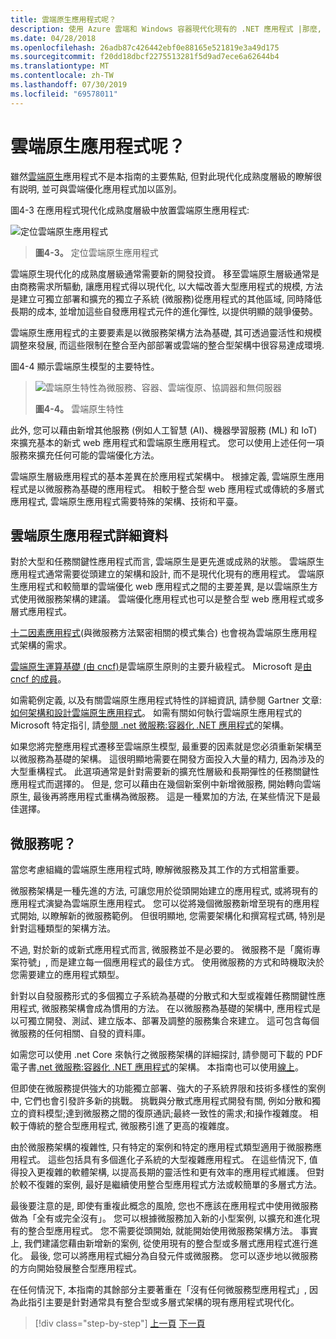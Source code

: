 ```yaml
---
title: 雲端原生應用程式呢？
description: 使用 Azure 雲端和 Windows 容器現代化現有的 .NET 應用程式 |那麼, 雲端原生應用程式呢？
ms.date: 04/28/2018
ms.openlocfilehash: 26adb87c426442ebf0e88165e521819e3a49d175
ms.sourcegitcommit: f20dd18dbcf2275513281f5d9ad7ece6a62644b4
ms.translationtype: MT
ms.contentlocale: zh-TW
ms.lasthandoff: 07/30/2019
ms.locfileid: "69578011"
---
```

# <a name="what-about-cloud-native-applications"></a>雲端原生應用程式呢？

雖然[雲端原生](https://azure.microsoft.com/overview/cloudnative/)應用程式不是本指南的主要焦點, 但對此現代化成熟度層級的瞭解很有説明, 並可與雲端優化應用程式加以區別。

圖4-3 在應用程式現代化成熟度層級中放置雲端原生應用程式:

![定位雲端原生應用程式](./media/image3.png)

> **圖4-3。** 定位雲端原生應用程式

雲端原生現代化的成熟度層級通常需要新的開發投資。 移至雲端原生層級通常是由商務需求所驅動, 讓應用程式得以現代化, 以大幅改善大型應用程式的規模, 方法是建立可獨立部署和擴充的獨立子系統 (微服務)從應用程式的其他區域, 同時降低長期的成本, 並增加這些自發應用程式元件的進化彈性, 以提供明顯的競爭優勢。

雲端原生應用程式的主要要素是以微服務架構方法為基礎, 其可透過靈活性和規模調整來發展, 而這些限制在整合至內部部署或雲端的整合型架構中很容易達成環境.

圖4-4 顯示雲端原生模型的主要特性。

> ![雲端原生特性為微服務、容器、雲端復原、協調器和無伺服器](./media/image4.png)
>
> **圖4-4。** 雲端原生特性

此外, 您可以藉由新增其他服務 (例如人工智慧 (AI)、機器學習服務 (ML) 和 IoT) 來擴充基本的新式 web 應用程式和雲端原生應用程式。 您可以使用上述任何一項服務來擴充任何可能的雲端優化方法。

雲端原生層級應用程式的基本差異在於應用程式架構中。 根據定義, 雲端原生應用程式是以微服務為基礎的應用程式。 相較于整合型 web 應用程式或傳統的多層式應用程式, 雲端原生應用程式需要特殊的架構、技術和平臺。

## <a name="cloud-native-applications-details"></a>雲端原生應用程式詳細資料

對於大型和任務關鍵性應用程式而言, 雲端原生是更先進或成熟的狀態。 雲端原生應用程式通常需要從頭建立的架構和設計, 而不是現代化現有的應用程式。 雲端原生應用程式和較簡單的雲端優化 web 應用程式之間的主要差異, 是以雲端原生方式使用微服務架構的建議。 雲端優化應用程式也可以是整合型 web 應用程式或多層式應用程式。

[十二因素應用程式](https://12factor.net/)(與微服務方法緊密相關的模式集合) 也會視為雲端原生應用程式架構的需求。

[雲端原生運算基礎 (由 cncf)](https://www.cncf.io/)是雲端原生原則的主要升級程式。 Microsoft 是[由 cncf 的成員](https://azure.microsoft.com/blog/announcing-cncf/)。

如需範例定義, 以及有關雲端原生應用程式特性的詳細資訊, 請參閱 Gartner 文章:[如何架構和設計雲端原生應用程式](https://www.gartner.com/doc/3181919/architect-design-cloudnative-applications)。 如需有關如何執行雲端原生應用程式的 Microsoft 特定指引, 請[參閱 .net 微服務:容器化 .NET 應用程式](https://aka.ms/microservicesebook)的架構。

如果您將完整應用程式遷移至雲端原生模型, 最重要的因素就是您必須重新架構至以微服務為基礎的架構。 這很明顯地需要在開發方面投入大量的精力, 因為涉及的大型重構程式。 此選項通常是針對需要新的擴充性層級和長期彈性的任務關鍵性應用程式而選擇的。 但是, 您可以藉由在幾個新案例中新增微服務, 開始轉向雲端原生, 最後再將應用程式重構為微服務。 這是一種累加的方法, 在某些情況下是最佳選擇。

## <a name="what-about-microservices"></a>微服務呢？

當您考慮組織的雲端原生應用程式時, 瞭解微服務及其工作的方式相當重要。

微服務架構是一種先進的方法, 可讓您用於從頭開始建立的應用程式, 或將現有的應用程式演變為雲端原生應用程式。 您可以從將幾個微服務新增至現有的應用程式開始, 以瞭解新的微服務範例。 但很明顯地, 您需要架構化和撰寫程式碼, 特別是針對這種類型的架構方法。

不過, 對於新的或新式應用程式而言, 微服務並不是必要的。 微服務不是「魔術專案符號」, 而是建立每一個應用程式的最佳方式。 使用微服務的方式和時機取決於您需要建立的應用程式類型。

針對以自發服務形式的多個獨立子系統為基礎的分散式和大型或複雜任務關鍵性應用程式, 微服務架構會成為慣用的方法。 在以微服務為基礎的架構中, 應用程式是以可獨立開發、測試、建立版本、部署及調整的服務集合來建立。 這可包含每個微服務的任何相關、自發的資料庫。

如需您可以使用 .net Core 來執行之微服務架構的詳細探討, 請參閱可下載的 PDF 電子書[.net 微服務:容器化 .NET 應用程式](https://aka.ms/microservicesebook)的架構。 本指南也可以使用[線上](../../microservices/index.md)。

但即使在微服務提供強大的功能獨立部署、強大的子系統界限和技術多樣性的案例中, 它們也會引發許多新的挑戰。 挑戰與分散式應用程式開發有關, 例如分散和獨立的資料模型;達到微服務之間的復原通訊;最終一致性的需求;和操作複雜度。 相較于傳統的整合型應用程式, 微服務引進了更高的複雜度。

由於微服務架構的複雜性, 只有特定的案例和特定的應用程式類型適用于微服務應用程式。 這些包括具有多個進化子系統的大型複雜應用程式。 在這些情況下, 值得投入更複雜的軟體架構, 以提高長期的靈活性和更有效率的應用程式維護。 但對於較不復雜的案例, 最好是繼續使用整合型應用程式方法或較簡單的多層式方法。

最後要注意的是, 即使有重複此概念的風險, 您也不應該在應用程式中使用微服務做為「全有或完全沒有」。 您可以根據微服務加入新的小型案例, 以擴充和進化現有的整合型應用程式。 您不需要從頭開始, 就能開始使用微服務架構方法。 事實上, 我們建議您藉由新增新的案例, 從使用現有的整合型或多層式應用程式進行進化。 最後, 您可以將應用程式細分為自發元件或微服務。 您可以逐步地以微服務的方向開始發展整合型應用程式。

在任何情況下, 本指南的其餘部分主要著重在「沒有任何微服務型應用程式」, 因為此指引主要是針對通常具有整合型或多層式架構的現有應用程式現代化。

> [!div class="step-by-step"]
> [上一頁](microsoft-technologies-in-cloud-optimized-applications.md)
> [下一頁](deploy-existing-net-apps-as-windows-containers.md)
